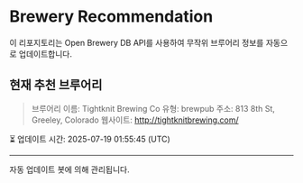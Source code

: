 # Brewery Recommendation

이 리포지토리는 Open Brewery DB API를 사용하여 무작위 브루어리 정보를 자동으로 업데이트합니다.

## 현재 추천 브루어리
> 브루어리 이름: Tightknit Brewing Co
유형: brewpub
주소: 813 8th St, Greeley, Colorado
웹사이트: http://tightknitbrewing.com/

⏳ 업데이트 시간: 2025-07-19 01:55:45 (UTC)

---
자동 업데이트 봇에 의해 관리됩니다.